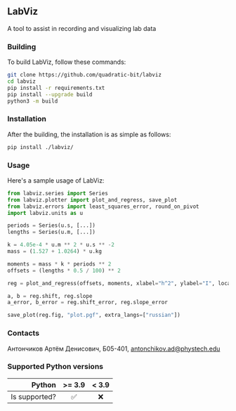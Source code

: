 LabViz
------
A tool to assist in recording and visualizing lab data

### Building

To build LabViz, follow these commands:
```sh
git clone https://github.com/quadratic-bit/labviz
cd labviz
pip install -r requirements.txt
pip install --upgrade build
python3 -m build
```

### Installation

After the building, the installation is as simple as follows:
```sh
pip install ./labviz/
```

### Usage

Here's a sample usage of LabViz:
```python
from labviz.series import Series
from labviz.plotter import plot_and_regress, save_plot
from labviz.errors import least_squares_error, round_on_pivot
import labviz.units as u

periods = Series(u.s, [...])
lengths = Series(u.m, [...])

k = 4.05e-4 * u.m ** 2 * u.s ** -2
mass = (1.527 + 1.0264) * u.kg

moments = mass * k * periods ** 2
offsets = (lengths * 0.5 / 100) ** 2

reg = plot_and_regress(offsets, moments, xlabel="h^2", ylabel="I", locale="ru")

a, b = reg.shift, reg.slope
a_error, b_error = reg.shift_error, reg.slope_error

save_plot(reg.fig, "plot.pgf", extra_langs=["russian"])
```

### Contacts
Антончиков Артём Денисович, Б05-401, antonchikov.ad@phystech.edu

### Supported Python versions
| Python        | >= 3.9             | < 3.9   |
| ------------: | :----------------: | :-----: |
| Is supported? | :white_check_mark: |   :x:   |

